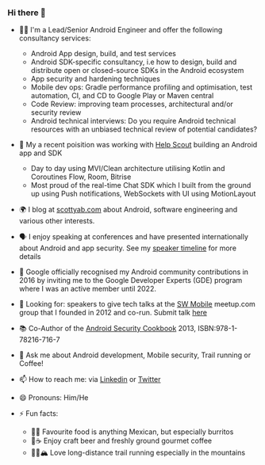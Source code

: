 ### Hi there 👋

- 🧑‍💻 I'm a Lead/Senior Android Engineer and offer the following consultancy services:
  - Android App design, build, and test services
  - Android SDK-specific consultancy, i.e how to design, build and distribute open or closed-source SDKs in the Android ecosystem
  - App security and hardening techniques
  - Mobile dev ops: Gradle performance profiling and optimisation, test automation, CI, and CD to Google Play or Maven central
  - Code Review: improving team processes, architectural and/or security review
  - Android technical interviews: Do you require Android technical resources with an unbiased technical review of potential candidates?

- 🔭 My a recent poisition was working with [Help Scout](https://github.com/helpscout) building an Android app and SDK
  - Day to day using MVI/Clean architecture utilising Kotlin and Coroutines Flow, Room, Bitrise
  - Most proud of the real-time Chat SDK which I built from the ground up using Push notifications, WebSockets with UI using MotionLayout
- 🌍 I blog at [scottyab.com](https://scottyab.com) about Android, software engineering and various other interests. 
- 🗣 I enjoy speaking at conferences and have presented internationally about Android and app security. See my [speaker timeline](./speaker_timeline.md) for more details
- 🎉 Google officially recognised my Android community contributions in 2016 by inviting me to the Google Developer Experts (GDE) program where I was an active member until 2022.

- 👀 Looking for: speakers to give tech talks at the [SW Mobile](https://www.meetup.com/swmobile/) meetup.com group that I founded in 2012 and co-run. Submit talk [here](https://docs.google.com/forms/d/e/1FAIpQLSc_NeuxT_Tmo01pwu0CKbffLJUeyczkmEwXMs1rBFxlncfgKQ/viewform)

- 📚 Co-Author of the [Android Security Cookbook](https://www.packtpub.com/product/android-security-cookbook/9781782167167) 2013, ISBN:978-1-78216-716-7
- 💬 Ask me about Android development, Mobile security,  Trail running or Coffee!  
- 📫 How to reach me: via [Linkedin](https://www.linkedin.com/in/scottbown/) or [Twitter](https://twitter.com/scottyab) 
- 😄 Pronouns: Him/He
- ⚡ Fun facts: 
  - 🌯🌮 Favourite food is anything Mexican, but especially burritos 
  - 🍻☕️ Enjoy craft beer and freshly ground gourmet coffee
  - 🏃‍♂️🏔 Love long-distance trail running especially in the mountains
